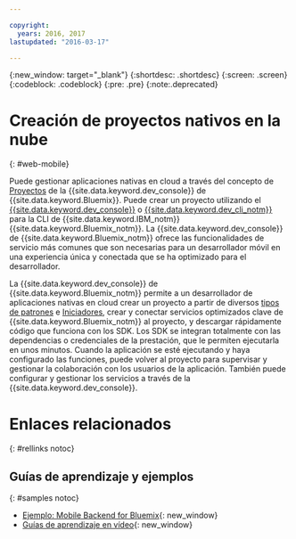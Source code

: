 ```yaml
---

copyright:
  years: 2016, 2017
lastupdated: "2016-03-17"

---
```

{:new_window: target="_blank"}
{:shortdesc: .shortdesc}
{:screen: .screen}
{:codeblock: .codeblock}
{:pre: .pre}
{:note:.deprecated}

# Creación de proyectos nativos en la nube
{: #web-mobile}

Puede gestionar aplicaciones nativas en cloud a través del concepto de [Proyectos](projects.html) de la {{site.data.keyword.dev_console}} de {{site.data.keyword.Bluemix}}. Puede crear un proyecto utilizando el [{{site.data.keyword.dev_console}}](devex.html) o [{{site.data.keyword.dev_cli_notm}}](dev_cli.html) para la CLI de {{site.data.keyword.IBM_notm}} {{site.data.keyword.Bluemix_notm}}. La {{site.data.keyword.dev_console}} de {{site.data.keyword.Bluemix_notm}} ofrece las funcionalidades de servicio más comunes que son necesarias para un desarrollador móvil en una experiencia única y conectada que se ha optimizado para el desarrollador.

La {{site.data.keyword.dev_console}} de {{site.data.keyword.Bluemix_notm}} permite a un desarrollador de aplicaciones nativas en cloud crear un proyecto a partir de diversos [tipos de patrones](patterns.html) e [Iniciadores](starters.html), crear y conectar servicios optimizados clave de {{site.data.keyword.Bluemix_notm}} al proyecto, y descargar rápidamente código que funciona con los SDK. Los SDK se integran totalmente con las dependencias o credenciales de la prestación, que le permiten ejecutarla en unos minutos. Cuando la aplicación se esté ejecutando y haya configurado las funciones, puede volver al proyecto para supervisar y gestionar la colaboración con los usuarios de la aplicación. También puede configurar y gestionar los servicios a través de la {{site.data.keyword.dev_console}}.

<!--
While the {{site.data.keyword.Bluemix_notm}} {{site.data.keyword.dev_console}} provides an integrated development experience, some developers might still want to have finer-grained control and wire services together manually. If this is your preferred approach, you might want to consider using the [{{site.data.keyword.mobilefirstbp}} Starter boilerplate](try_mobile.html).
-->

<!--With {{site.data.keyword.Bluemix}} Mobile services, you can incorporate pre-built, managed, and scalable cloud services into your mobile applications. You can focus on building your mobile apps, instead of the complexities of managing the back-end infrastructure.

The Mobile dashboard provides an integrated experience on {{site.data.keyword.Bluemix_notm}} where you can create mobile projects easily from within the dashboard.
-->


# Enlaces relacionados
{: #rellinks notoc}

## Guías de aprendizaje y ejemplos
{: #samples notoc}

* [Ejemplo: Mobile Backend for Bluemix](https://github.com/ibm-bluemix-mobile-services/mobiledashboard-storecatalog-backend){: new_window}
* [Guías de aprendizaje en vídeo](https://www.youtube.com/channel/UCRW4t4Hzm9gzuiq5naERkCw){: new_window}
